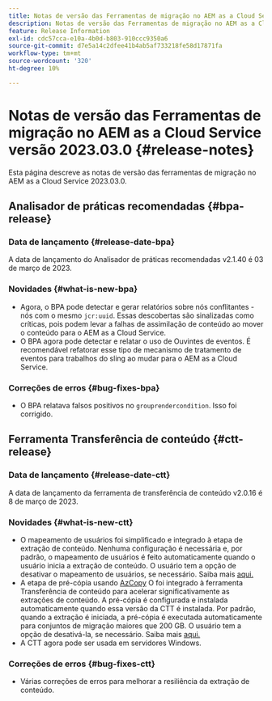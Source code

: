 ```yaml
---
title: Notas de versão das Ferramentas de migração no AEM as a Cloud Service versão 2023.03.0
description: Notas de versão das Ferramentas de migração no AEM as a Cloud Service versão 2023.03.0
feature: Release Information
exl-id: cdc57cca-e10a-4b0d-b803-910ccc9350a6
source-git-commit: d7e5a14c2dfee41b4ab5af733218fe58d17871fa
workflow-type: tm+mt
source-wordcount: '320'
ht-degree: 10%

---
```


# Notas de versão das Ferramentas de migração no AEM as a Cloud Service versão 2023.03.0 {#release-notes}

Esta página descreve as notas de versão das ferramentas de migração no AEM as a Cloud Service 2023.03.0.

## Analisador de práticas recomendadas {#bpa-release}

### Data de lançamento {#release-date-bpa}

A data de lançamento do Analisador de práticas recomendadas v2.1.40 é 03 de março de 2023.

### Novidades {#what-is-new-bpa}

* Agora, o BPA pode detectar e gerar relatórios sobre nós conflitantes - nós com o mesmo `jcr:uuid`. Essas descobertas são sinalizadas como críticas, pois podem levar a falhas de assimilação de conteúdo ao mover o conteúdo para o AEM as a Cloud Service.
* O BPA agora pode detectar e relatar o uso de Ouvintes de eventos. É recomendável refatorar esse tipo de mecanismo de tratamento de eventos para trabalhos do sling ao mudar para o AEM as a Cloud Service.

### Correções de erros {#bug-fixes-bpa}

* O BPA relatava falsos positivos no `grouprendercondition`. Isso foi corrigido.

## Ferramenta Transferência de conteúdo {#ctt-release}

### Data de lançamento {#release-date-ctt}

A data de lançamento da ferramenta de transferência de conteúdo v2.0.16 é 8 de março de 2023.

### Novidades {#what-is-new-ctt}

* O mapeamento de usuários foi simplificado e integrado à etapa de extração de conteúdo. Nenhuma configuração é necessária e, por padrão, o mapeamento de usuários é feito automaticamente quando o usuário inicia a extração de conteúdo. O usuário tem a opção de desativar o mapeamento de usuários, se necessário. Saiba mais [aqui.](https://experienceleague.adobe.com/docs/experience-manager-cloud-service/content/migration-journey/cloud-migration/content-transfer-tool/user-mapping-and-migration.html?lang=en#user-mapping-detail)
* A etapa de pré-cópia usando [AzCopy](https://learn.microsoft.com/en-us/azure/storage/common/storage-use-azcopy-v10) O foi integrado à ferramenta Transferência de conteúdo para acelerar significativamente as extrações de conteúdo. A pré-cópia é configurada e instalada automaticamente quando essa versão da CTT é instalada. Por padrão, quando a extração é iniciada, a pré-cópia é executada automaticamente para conjuntos de migração maiores que 200 GB. O usuário tem a opção de desativá-la, se necessário. Saiba mais [aqui.](https://experienceleague.adobe.com/docs/experience-manager-cloud-service/content/migration-journey/cloud-migration/content-transfer-tool/handling-large-content-repositories.html?lang=en)
* A CTT agora pode ser usada em servidores Windows.

### Correções de erros {#bug-fixes-ctt}

* Várias correções de erros para melhorar a resiliência da extração de conteúdo.
